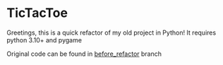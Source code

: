 # TicTacToe

Greetings, this is a quick refactor of my old project in Python!
It requires python 3.10+ and pygame

Original code can be found in [before_refactor](https://github.com/Foxelyss/tic_tac_toe/tree/before_refactor) branch

